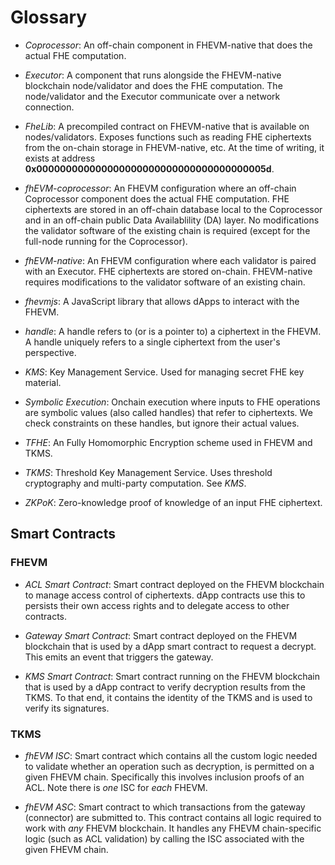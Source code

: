 # Glossary

- _Coprocessor_: An off-chain component in FHEVM-native that does the actual FHE computation.

- _Executor_: A component that runs alongside the FHEVM-native blockchain node/validator and does the FHE computation. The node/validator and the Executor communicate over a network connection.

- _FheLib_: A precompiled contract on FHEVM-native that is available on nodes/validators. Exposes functions such as reading FHE ciphertexts from the on-chain storage in FHEVM-native, etc. At the time of writing, it exists at address **0x000000000000000000000000000000000000005d**.

- _fhEVM-coprocessor_: An FHEVM configuration where an off-chain Coprocessor component does the actual FHE computation. FHE ciphertexts are stored in an off-chain database local to the Coprocessor and in an off-chain public Data Availablility (DA) layer. No modifications the validator software of the existing chain is required (except for the full-node running for the Coprocessor).

- _fhEVM-native_: An FHEVM configuration where each validator is paired with an Executor. FHE ciphertexts are stored on-chain. FHEVM-native requires modifications to the validator software of an existing chain.

- _fhevmjs_: A JavaScript library that allows dApps to interact with the FHEVM.

- _handle_: A handle refers to (or is a pointer to) a ciphertext in the FHEVM. A handle uniquely refers to a single ciphertext from the user's perspective.

- _KMS_: Key Management Service. Used for managing secret FHE key material.

- _Symbolic Execution_: Onchain execution where inputs to FHE operations are symbolic values (also called handles) that refer to ciphertexts. We check constraints on these handles, but ignore their actual values.

- _TFHE_: An Fully Homomorphic Encryption scheme used in FHEVM and TKMS.

- _TKMS_: Threshold Key Management Service. Uses threshold cryptography and multi-party computation. See _KMS_.

- _ZKPoK_: Zero-knowledge proof of knowledge of an input FHE ciphertext.

## Smart Contracts

### FHEVM

- _ACL Smart Contract_: Smart contract deployed on the FHEVM blockchain to manage access control of ciphertexts. dApp contracts use this to persists their own access rights and to delegate access to other contracts.

- _Gateway Smart Contract_: Smart contract deployed on the FHEVM blockchain that is used by a dApp smart contract to request a decrypt. This emits an event that triggers the gateway.

- _KMS Smart Contract_: Smart contract running on the FHEVM blockchain that is used by a dApp contract to verify decryption results from the TKMS. To that end, it contains the identity of the TKMS and is used to verify its signatures.

### TKMS

- _fhEVM ISC_: Smart contract which contains all the custom logic needed to validate whether an operation such as decryption, is permitted on a given FHEVM chain. Specifically this involves inclusion proofs of an ACL. Note there is _one_ ISC for _each_ FHEVM.

- _fhEVM ASC_: Smart contract to which transactions from the gateway (connector) are submitted to. This contract contains all logic required to work with _any_ FHEVM blockchain. It handles any FHEVM chain-specific logic (such as ACL validation) by calling the ISC associated with the given FHEVM chain.
